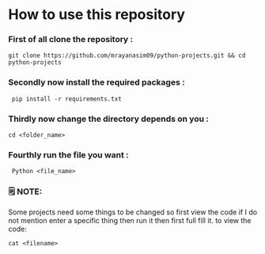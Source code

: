 # How to  use this repository

### First of all clone the repository :

```
git clone https://github.com/mrayanasim09/python-projects.git && cd python-projects 
```

### Secondly now install the required packages :

```
 pip install -r requirements.txt
```

### Thirdly now change the directory depends on you :

```
cd <folder_name>
```

### Fourthly run the file you want :

```
 Python <file_name>
```

### 🗒 NOTE:

Some projects need some things to be changed so first view the code if I do not mention enter a specific thing then run it then first full fill it. 
to view the code:
```
cat <filename>
```


